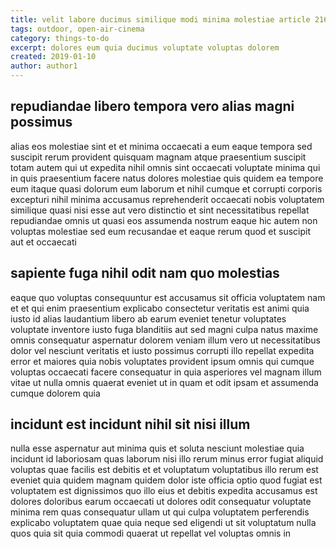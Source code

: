 ```yaml
---
title: velit labore ducimus similique modi minima molestiae article 2165
tags: outdoor, open-air-cinema
category: things-to-do
excerpt: dolores eum quia ducimus voluptate voluptas dolorem
created: 2019-01-10
author: author1
---
```


## repudiandae libero tempora vero alias magni possimus

alias eos molestiae sint et et minima occaecati a eum eaque tempora sed suscipit rerum provident quisquam magnam atque praesentium suscipit totam autem qui ut expedita nihil omnis sint occaecati voluptate minima qui in quis praesentium facere natus dolores molestiae quis quidem ea tempore eum itaque quasi dolorum eum laborum et nihil cumque et corrupti corporis excepturi nihil minima accusamus reprehenderit occaecati nobis voluptatem similique quasi nisi esse aut vero distinctio et sint necessitatibus repellat repudiandae omnis ut quasi eos assumenda nostrum eaque hic autem non voluptas molestiae sed eum recusandae et eaque rerum quod et suscipit aut et occaecati

## sapiente fuga nihil odit nam quo molestias

eaque quo voluptas consequuntur est accusamus sit officia voluptatem nam et et qui enim praesentium explicabo consectetur veritatis est animi quia iusto id alias laudantium libero ab earum eveniet tenetur voluptates voluptate inventore iusto fuga blanditiis aut sed magni culpa natus maxime omnis consequatur aspernatur dolorem veniam illum vero ut necessitatibus dolor vel nesciunt veritatis et iusto possimus corrupti illo repellat expedita error et maiores quia nobis voluptates provident ipsum omnis qui cumque voluptas occaecati facere consequatur in quia asperiores vel magnam illum vitae ut nulla omnis quaerat eveniet ut in quam et odit ipsam et assumenda cumque dolorem quia

## incidunt est incidunt nihil sit nisi illum

nulla esse aspernatur aut minima quis et soluta nesciunt molestiae quia incidunt id laboriosam quas laborum nisi illo rerum minus error fugiat aliquid voluptas quae facilis est debitis et et voluptatum voluptatibus illo rerum est eveniet quia quidem magnam quidem dolor iste officia optio quod fugiat est voluptatem est dignissimos quo illo eius et debitis expedita accusamus est dolores doloribus earum occaecati ut dolores odit consequatur voluptate minima rem quas consequatur ullam ut qui culpa voluptatem perferendis explicabo voluptatem quae quia neque sed eligendi ut sit voluptatum nulla quos quia sit quia commodi quaerat ut repellat vel voluptas omnis in
